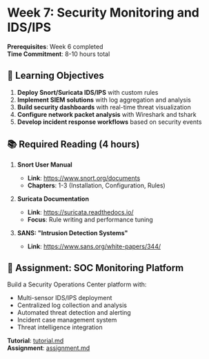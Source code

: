 # Week 7: Security Monitoring and IDS/IPS

**Prerequisites**: Week 6 completed  
**Time Commitment**: 8-10 hours total  

## 🎯 Learning Objectives

1. **Deploy Snort/Suricata IDS/IPS** with custom rules
2. **Implement SIEM solutions** with log aggregation and analysis  
3. **Build security dashboards** with real-time threat visualization
4. **Configure network packet analysis** with Wireshark and tshark
5. **Develop incident response workflows** based on security events

## 📚 Required Reading (4 hours)

1. **Snort User Manual**
   - **Link**: https://www.snort.org/documents
   - **Chapters**: 1-3 (Installation, Configuration, Rules)

2. **Suricata Documentation**
   - **Link**: https://suricata.readthedocs.io/
   - **Focus**: Rule writing and performance tuning

3. **SANS: "Intrusion Detection Systems"**
   - **Link**: https://www.sans.org/white-papers/344/

## 🎯 Assignment: SOC Monitoring Platform

Build a Security Operations Center platform with:
- Multi-sensor IDS/IPS deployment
- Centralized log collection and analysis
- Automated threat detection and alerting
- Incident case management system
- Threat intelligence integration

**Tutorial**: [tutorial.md](tutorial.md)  
**Assignment**: [assignment.md](assignment.md)